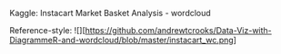 Kaggle: Instacart Market Basket Analysis - wordcloud




Reference-style: 
![][https://github.com/andrewtcrooks/Data-Viz-with-DiagrammeR-and-wordcloud/blob/master/instacart_wc.png]